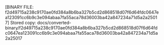 [BINARY FILE: f2d49715a238c9170ae0fd384a8b6ba327b5cd2d868518d07f6d64fdc0647ea123091cc6b9c3e094abaa7fa55aca78d36003ba42a847234a71d5a2a25017]
Stored copy: docs/converted-binary/f2d49715a238c9170ae0fd384a8b6ba327b5cd2d868518d07f6d64fdc0647ea123091cc6b9c3e094abaa7fa55aca78d36003ba42a847234a71d5a2a25017

